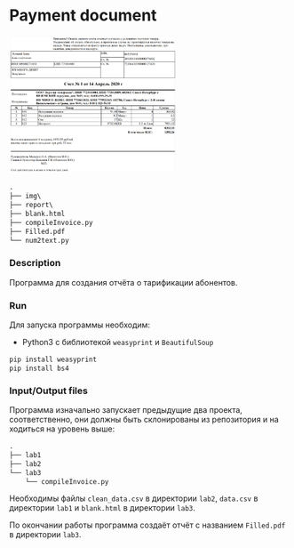 # Payment document
<img src="./img/Capture.PNG" alt="" width="300"/>

```
.
├── img\
├── report\
├── blank.html
├── compileInvoice.py
├── Filled.pdf
└── num2text.py
```
### Description
Программа для создания отчёта о тарификации абонентов. 

### Run
Для запуска программы необходим:
- Python3 с библиотекой `weasyprint` и `BeautifulSoup`
```
pip install weasyprint
pip install bs4
```

### Input/Output files
Программа изначально запускает предыдущие два проекта, соответственно, они должны быть склонированы из репозитория и на ходиться на уровень выше:
```
.
├── lab1
├── lab2
└── lab3
    └── compileInvoice.py
```
Необходимы файлы `clean_data.csv` в директории `lab2`, `data.csv` в директории `lab1` и `blank.html` в директории `lab3`.

По окончании работы программа создаёт отчёт с названием `Filled.pdf` в директории `lab3`.
